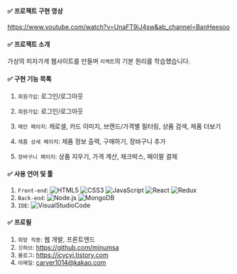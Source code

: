 #### ✅ 프로젝트 구현 영상

https://www.youtube.com/watch?v=UnaFT9iJ4sw&ab_channel=BanHeesoo

#### ✅ 프로젝트 소개

가상의 피자가게 웹사이트를 만들며 `리액트`의 기본 원리를 학습했습니다.

#### ✅ 구현 기능 목록

1. `회원가입`: 로그인/로그아웃

1. `회원가입`: 로그인/로그아웃
1. `메인 페이지`: 캐로셀, 카드 이미지, 브랜드/가격별 필터링, 상품 검색, 제품 더보기
1. `제품 상세 페이지`: 제품 정보 출력, 구매하기, 장바구니 추가
1. `장바구니 페이지`: 상품 지우기, 가격 계산, 체크박스, 페이팔 결제

#### ✅ 사용 언어 및 툴

1. `Front-end`: <img alt="HTML5" src="https://img.shields.io/badge/html5-%23E34F26.svg?style=for-the-badge&logo=html5&logoColor=white"/> <img alt="CSS3" src="https://img.shields.io/badge/css3-%231572B6.svg?style=for-the-badge&logo=css3&logoColor=white"/> <img alt="JavaScript" src="https://img.shields.io/badge/javascript-%23323330.svg?style=for-the-badge&logo=javascript&logoColor=%23F7DF1E"/> <img alt="React" src="https://img.shields.io/badge/react-%2320232a.svg?style=for-the-badge&logo=react&logoColor=%2361DAFB"/> <img alt="Redux" src="https://img.shields.io/badge/redux-%23593d88.svg?style=for-the-badge&logo=redux&logoColor=black"/>
2. `Back-end`: <img alt="Node.js" src="https://img.shields.io/badge/Node.js-339933.svg?style=for-the-badge&logo=Node.js&logoColor=white"/> <img alt="MongoDB" src="https://img.shields.io/badge/MongoDB-%23323330.svg?style=for-the-badge&logo=MongoDB&logoColor=47A248"/>
3. `IDE`: <img alt="VisualStudioCode" src="https://img.shields.io/badge/VisualStudioCode-007ACC.svg?style=for-the-badge&logo=VisualStudioCode&logoColor=white"/>

#### ✅ 프로필

1. `희망 직종`: 웹 개발, 프론트엔드
2. `깃허브`: https://github.com/minumsa
3. `블로그`: https://icycyi.tistory.com
4. `이메일`: carver1014@kakao.com
